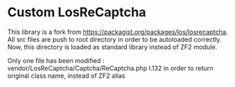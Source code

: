 # Custom LosReCaptcha

This library is a fork from https://packagist.org/packages/los/losrecaptcha.
All src files are push to root directory in order to be autoloaded correctly.
Now, this directory is loaded as standard library instead of ZF2 module.

Only one file has been modified :
vendor/LosReCaptcha/Captcha/ReCaptcha.php l.132 in order to return original class name, instead of ZF2 alias
